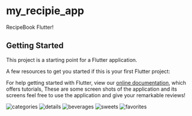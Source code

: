# my_recipie_app

RecipeBook Flutter!

## Getting Started

This project is a starting point for a Flutter application.

A few resources to get you started if this is your first Flutter project:

For help getting started with Flutter, view our
[online documentation](https://flutter.dev/docs), which offers tutorials,
These are some screen shots of the application and its screens feel free to use the application and give your remarkable reviews!



![categories](https://user-images.githubusercontent.com/66271913/115345052-d9d54d80-a1cb-11eb-8aac-f1e53f332c21.jpg)
![details](https://user-images.githubusercontent.com/66271913/115345060-dcd03e00-a1cb-11eb-8d5a-acff984a5865.jpg)
![beverages](https://user-images.githubusercontent.com/66271913/115345075-e2c61f00-a1cb-11eb-9c75-ae189f9902eb.jpg)
![sweets](https://user-images.githubusercontent.com/66271913/115345081-e3f74c00-a1cb-11eb-9c9c-61a8a09501a7.jpg)
![favorites](https://user-images.githubusercontent.com/66271913/115345648-b6f76900-a1cc-11eb-9f4d-25b602e39cf6.jpg)
